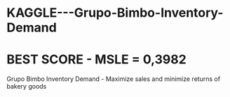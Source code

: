 # KAGGLE---Grupo-Bimbo-Inventory-Demand
# BEST SCORE - MSLE = 0,3982
Grupo Bimbo Inventory Demand - Maximize sales and minimize returns of bakery goods
